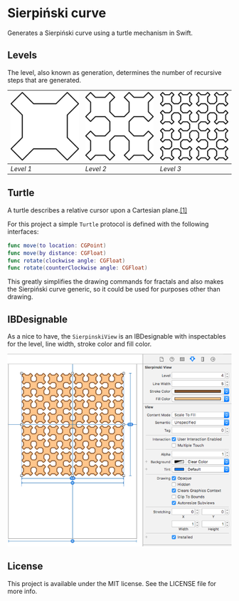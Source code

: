 # Sierpiński curve
Generates a Sierpiński curve using a turtle mechanism in Swift.

## Levels

The level, also known as generation, determines the number of recursive steps that are generated.

|  <img src="readme-resources/1.png" style="max-height: 170px"> | <img src="readme-resources/2.png" style="max-height: 170px">  | <img src="readme-resources/3.png" style="max-height: 170px">  |
|---|---|---|
| *Level 1* | *Level 2* | *Level 3* |



## Turtle
A turtle describes a relative cursor upon a Cartesian plane.[[1]](https://en.wikipedia.org/wiki/Turtle_graphics)

For this project a simple ```Turtle``` protocol is defined with the following interfaces:

```swift
func move(to location: CGPoint)
func move(by distance: CGFloat)
func rotate(clockwise angle: CGFloat)
func rotate(counterClockwise angle: CGFloat)
```

This greatly simplifies the drawing commands for fractals and also makes the Sierpiński curve generic, so it could be used for purposes other than drawing.

## IBDesignable
As a nice to have, the ```SierpinskiView``` is an IBDesignable with inspectables for the level, line width, stroke color and fill color.

<img src="readme-resources/ibdesignable.png">

## License

This project is available under the MIT license. See the LICENSE file for more info.
